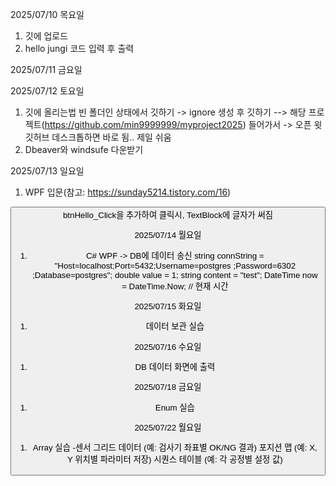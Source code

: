 2025/07/10 목요일
1. 깃에 업로드
2. hello jungi 코드 입력 후 출력

2025/07/11 금요일

2025/07/12 토요일
1. 깃에 올리는법
빈 폴더인 상태에서 깃하기 -> ignore 생성 후 깃하기
--> 해당 프로젝트(https://github.com/min9999999/myproject2025) 들어가서 -> 오픈 윗 깃허브 데스크톱하면 바로 됨.. 제일 쉬움
1. Dbeaver와 windsufe 다운받기

2025/07/13 일요일
1. WPF 입문(참고: https://sunday5214.tistory.com/16)
<TextBlock x:Name="tbHi" Grid.Row="0" Text="" FontSize="30"/>
<Button x:Name="btnHello" Grid.Row="1" Content="Hello" FontSize="30"
--> btnHello_Click을 추가하여 클릭시, TextBlock에 글자가 써짐

2025/07/14 월요일
1. C# WPF -> DB에 데이터 송신
 string connString = "Host=localhost;Port=5432;Username=postgres ;Password=6302 ;Database=postgres";
                double value = 1;
                string content = "test";
                DateTime now = DateTime.Now; // 현재 시간

2025/07/15 화요일 
1. 데이터 보관 실습

2025/07/16 수요일
1. DB 데이터 화면에 출력

2025/07/18 금요일
1. Enum 실습

2025/07/22 월요일
1. Array 실습
-센서 그리드 데이터 (예: 검사기 좌표별 OK/NG 결과)
포지션 맵 (예: X, Y 위치별 파라미터 저장)
시퀀스 테이블 (예: 각 공정별 설정 값)